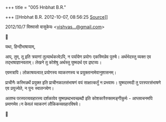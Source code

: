 +++
title = "005 Hnbhat B.R."

+++
[[Hnbhat B.R.	2012-10-07, 08:56:25 [Source](https://groups.google.com/g/bvparishat/c/iEIe0Y7bweU)]]



  
  

2012/10/7 विश्वासो वासुकेयः \<[vishvas...@gmail.com]()\>



यथा, हिन्दीभाषायाम्,

  

आप्, तुम्, तू इति त्रयाणां तुल्यार्थकत्वेऽपि, न पर्यायेण प्रयोगः एकस्मिन्नेव पुरुषे। अर्थभेदस्तु व्यक्त एव तद्भाषाज्ञानवताम्। लेखने तु कोशेषु अर्थस्तु युष्मदर्थ एव द्रष्टव्यः।

  

एवमत्रापि। लोकाश्रयत्वात् प्रयोगस्य व्याकरणस्य च प्रयुक्तानामेवानुशासनम्।

  

प्राचीनैः कस्मिन्नर्थे प्रयुक्त इति प्राचीनकालसंभाषणं वयं साक्षात्कर्तुं न प्रभवामः। युष्मदस्मदी तु परस्परसंभाषणे एव प्रयुज्येते, न पुनः स्वातन्त्र्येण।

अतश्च परस्परव्यवहारस्य दर्शकावेव युष्मछब्दभवच्छब्दौ इति कोशकारैरुक्तमङ्गीकुर्मः - आप्तवचनमपि प्रमाणमेव।न केवलं व्याकरणं लौकिकव्यवहारविषये।

  

  

  





